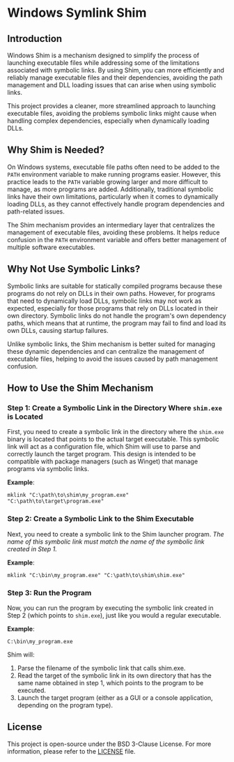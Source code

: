 # Windows Symlink Shim

## Introduction

Windows Shim is a mechanism designed to simplify the process of launching executable files while addressing some of the limitations associated with symbolic links. By using Shim, you can more efficiently and reliably manage executable files and their dependencies, avoiding the path management and DLL loading issues that can arise when using symbolic links.

This project provides a cleaner, more streamlined approach to launching executable files, avoiding the problems symbolic links might cause when handling complex dependencies, especially when dynamically loading DLLs.

## Why Shim is Needed?

On Windows systems, executable file paths often need to be added to the `PATH` environment variable to make running programs easier. However, this practice leads to the `PATH` variable growing larger and more difficult to manage, as more programs are added. Additionally, traditional symbolic links have their own limitations, particularly when it comes to dynamically loading DLLs, as they cannot effectively handle program dependencies and path-related issues.

The Shim mechanism provides an intermediary layer that centralizes the management of executable files, avoiding these problems. It helps reduce confusion in the `PATH` environment variable and offers better management of multiple software executables.

## Why Not Use Symbolic Links?

Symbolic links are suitable for statically compiled programs because these programs do not rely on DLLs in their own paths. However, for programs that need to dynamically load DLLs, symbolic links may not work as expected, especially for those programs that rely on DLLs located in their own directory. Symbolic links do not handle the program's own dependency paths, which means that at runtime, the program may fail to find and load its own DLLs, causing startup failures.

Unlike symbolic links, the Shim mechanism is better suited for managing these dynamic dependencies and can centralize the management of executable files, helping to avoid the issues caused by path management confusion.

## How to Use the Shim Mechanism

### Step 1: Create a Symbolic Link in the Directory Where `shim.exe` is Located

First, you need to create a symbolic link in the directory where the `shim.exe` binary is located that points to the actual target executable. This symbolic link will act as a configuration file, which Shim will use to parse and correctly launch the target program. This design is intended to be compatible with package managers (such as Winget) that manage programs via symbolic links.

**Example**:
```console
mklink "C:\path\to\shim\my_program.exe" "C:\path\to\target\program.exe"
```

### Step 2: Create a Symbolic Link to the Shim Executable

Next, you need to create a symbolic link to the Shim launcher program. *The name of this symbolic link must match the name of the symbolic link created in Step 1.*

**Example**:
```console
mklink "C:\bin\my_program.exe" "C:\path\to\shim\shim.exe"
```

### Step 3: Run the Program

Now, you can run the program by executing the symbolic link created in Step 2 (which points to `shim.exe`), just like you would a regular executable.

**Example**:
```console
C:\bin\my_program.exe
```

Shim will:

1. Parse the filename of the symbolic link that calls shim.exe.
2. Read the target of the symbolic link in its own directory that has the same name obtained in step 1, which points to the program to be executed.
3. Launch the target program (either as a GUI or a console application, depending on the program type).

## License

This project is open-source under the BSD 3-Clause License. For more information, please refer to the [LICENSE](LICENSE) file.